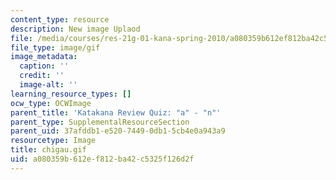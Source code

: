 ```yaml
---
content_type: resource
description: New image Uplaod
file: /media/courses/res-21g-01-kana-spring-2010/a080359b612ef812ba42c5325f126d2f_chigau.gif
file_type: image/gif
image_metadata:
  caption: ''
  credit: ''
  image-alt: ''
learning_resource_types: []
ocw_type: OCWImage
parent_title: 'Katakana Review Quiz: "a" - "n"'
parent_type: SupplementalResourceSection
parent_uid: 37afddb1-e520-7449-0db1-5cb4e0a943a9
resourcetype: Image
title: chigau.gif
uid: a080359b-612e-f812-ba42-c5325f126d2f
---
```

